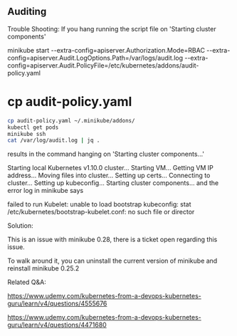 ## Auditing


Trouble Shooting:
If you hang running the script file on 'Starting cluster components'

minikube start  --extra-config=apiserver.Authorization.Mode=RBAC --extra-config=apiserver.Audit.LogOptions.Path=/var/logs/audit.log   --extra-config=apiserver.Audit.PolicyFile=/etc/kubernetes/addons/audit-policy.yaml


# cp audit-policy.yaml 

```sh
cp audit-policy.yaml ~/.minikube/addons/
kubectl get pods
minikube ssh
cat /var/log/audit.log | jq .
```

results in the command hanging on 'Starting cluster components...'

Starting local Kubernetes v1.10.0 cluster...
Starting VM...
Getting VM IP address...
Moving files into cluster...
Setting up certs...
Connecting to cluster...
Setting up kubeconfig...
Starting cluster components...
and the error log in minikube says

failed to run Kubelet: unable to load bootstrap kubeconfig: stat /etc/kubernetes/bootstrap-kubelet.conf: no such file or director

Solution:

This is an issue with minikube 0.28, there is a ticket open regarding this issue.

To walk around it, you can uninstall the current version of minikube and reinstall minikube 0.25.2

Related Q&A:

https://www.udemy.com/kubernetes-from-a-devops-kubernetes-guru/learn/v4/questions/4555676

https://www.udemy.com/kubernetes-from-a-devops-kubernetes-guru/learn/v4/questions/4471680